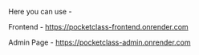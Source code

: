 Here you can use - 

Frontend -   https://pocketclass-frontend.onrender.com

Admin Page - https://pocketclass-admin.onrender.com
